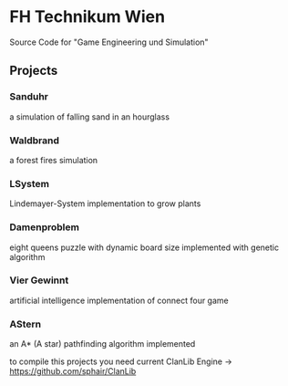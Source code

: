 # FH Technikum Wien
Source Code for "Game Engineering und Simulation"

## Projects
### Sanduhr
a simulation of falling sand in an hourglass
### Waldbrand
a forest fires simulation
### LSystem
Lindemayer-System implementation to grow plants
### Damenproblem
eight queens puzzle with dynamic board size implemented with genetic algorithm
### Vier Gewinnt
artificial intelligence implementation of connect four game
### AStern
an A* (A star) pathfinding algorithm implemented

to compile this projects you need current ClanLib Engine -> https://github.com/sphair/ClanLib